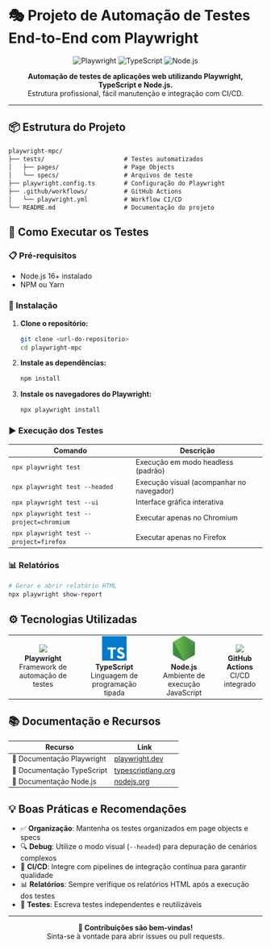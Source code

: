# 🎭 Projeto de Automação de Testes End-to-End com Playwright

<p align="center">
  <img alt="Playwright" src="https://img.shields.io/badge/Playwright-2EAD33?style=for-the-badge&logo=playwright&logoColor=white">
  <img alt="TypeScript" src="https://img.shields.io/badge/TypeScript-3178C6?style=for-the-badge&logo=typescript&logoColor=white">
  <img alt="Node.js" src="https://img.shields.io/badge/Node.js-339933?style=for-the-badge&logo=node.js&logoColor=white">
</p>

<p align="center">
  <strong>Automação de testes de aplicações web utilizando Playwright, TypeScript e Node.js.</strong><br>
  Estrutura profissional, fácil manutenção e integração com CI/CD.
</p>

---

## 📦 Estrutura do Projeto

```
playwright-mpc/
├── tests/                      # Testes automatizados
│   ├── pages/                  # Page Objects
│   └── specs/                  # Arquivos de teste
├── playwright.config.ts        # Configuração do Playwright
├── .github/workflows/          # GitHub Actions
│   └── playwright.yml          # Workflow CI/CD
└── README.md                   # Documentação do projeto
```
## 🚀 Como Executar os Testes

### 📋 Pré-requisitos

- Node.js 16+ instalado
- NPM ou Yarn

### 🔧 Instalação

1. **Clone o repositório:**
   ```bash
   git clone <url-do-repositorio>
   cd playwright-mpc
   ```

2. **Instale as dependências:**
   ```bash
   npm install
   ```

3. **Instale os navegadores do Playwright:**
   ```bash
   npx playwright install
   ```

### ▶️ Execução dos Testes

| Comando | Descrição |
|---------|-----------|
| `npx playwright test` | Execução em modo headless (padrão) |
| `npx playwright test --headed` | Execução visual (acompanhar no navegador) |
| `npx playwright test --ui` | Interface gráfica interativa |
| `npx playwright test --project=chromium` | Executar apenas no Chromium |
| `npx playwright test --project=firefox` | Executar apenas no Firefox |

### 📊 Relatórios

```bash
# Gerar e abrir relatório HTML
npx playwright show-report
```

## ⚙️ Tecnologias Utilizadas

<table>
<tr>
<td align="center">
<img src="https://playwright.dev/img/playwright-logo.svg" width="50"><br>
<strong>Playwright</strong><br>
Framework de automação de testes
</td>
<td align="center">
<img src="https://raw.githubusercontent.com/devicons/devicon/master/icons/typescript/typescript-original.svg" width="50"><br>
<strong>TypeScript</strong><br>
Linguagem de programação tipada
</td>
<td align="center">
<img src="https://raw.githubusercontent.com/devicons/devicon/master/icons/nodejs/nodejs-original.svg" width="50"><br>
<strong>Node.js</strong><br>
Ambiente de execução JavaScript
</td>
<td align="center">
<img src="https://github.githubassets.com/images/modules/logos_page/GitHub-Mark.png" width="50"><br>
<strong>GitHub Actions</strong><br>
CI/CD integrado
</td>
</tr>
</table>

## 📚 Documentação e Recursos

| Recurso | Link |
|---------|------|
| 📖 Documentação Playwright | [playwright.dev](https://playwright.dev/docs/intro) |
| 📘 Documentação TypeScript | [typescriptlang.org](https://www.typescriptlang.org/docs/) |
| 📗 Documentação Node.js | [nodejs.org](https://nodejs.org/en/docs/) |

## 💡 Boas Práticas e Recomendações

- ✅ **Organização**: Mantenha os testes organizados em page objects e specs
- 🔍 **Debug**: Utilize o modo visual (`--headed`) para depuração de cenários complexos
- 🔄 **CI/CD**: Integre com pipelines de integração contínua para garantir qualidade
- 📊 **Relatórios**: Sempre verifique os relatórios HTML após a execução dos testes
- 🧪 **Testes**: Escreva testes independentes e reutilizáveis

---

<p align="center">
  <strong>🤝 Contribuições são bem-vindas!</strong><br>
  Sinta-se à vontade para abrir issues ou pull requests.
</p>
